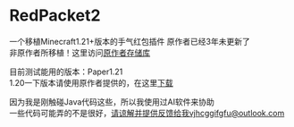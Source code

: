 # RedPacket2
一个移植Minecraft1.21+版本的手气红包插件 原作者已经3年未更新了  
非原作者所移植！这里访问[原作者存储库](https://github.com/sandtechnology/RedPacket)  

目前测试能用的版本：Paper1.21  
1.20一下版本请使用原作者提供的，在这里[下载](https://www.minebbs.com/resources/redpacket-x-x.9017/)  

因为我是刚触碰Java代码这些，所以我使用过AI软件来协助  
一些代码可能弄的不是很好，请谅解并提供反馈给我vjhcggifgfu@outlook.com  
